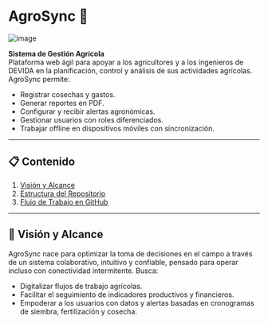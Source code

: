 # AgroSync 🌱

![image](https://github.com/user-attachments/assets/7b5899f6-3d92-4ad5-8729-88a3552675a4)


**Sistema de Gestión Agrícola**  
Plataforma web ágil para apoyar a los agricultores y a los ingenieros de DEVIDA en la planificación, control y análisis de sus actividades agrícolas. AgroSync permite:

- Registrar cosechas y gastos.  
- Generar reportes en PDF.  
- Configurar y recibir alertas agronómicas.  
- Gestionar usuarios con roles diferenciados.  
- Trabajar offline en dispositivos móviles con sincronización.

---

## 📋 Contenido

1. [Visión y Alcance](#visión-y-alcance)  
2. [Estructura del Repositorio](#estructura-del-repositorio)  
3. [Flujo de Trabajo en GitHub](#flujo-de-trabajo-en-github)  
---

## 🌟 Visión y Alcance

AgroSync nace para optimizar la toma de decisiones en el campo a través de un sistema colaborativo, intuitivo y confiable, pensado para operar incluso con conectividad intermitente. Busca:

- Digitalizar flujos de trabajo agrícolas.  
- Facilitar el seguimiento de indicadores productivos y financieros.  
- Empoderar a los usuarios con datos y alertas basadas en cronogramas de siembra, fertilización y cosecha.

